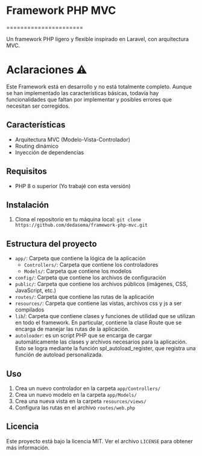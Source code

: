 # Framework PHP MVC
======================


Un framework PHP ligero y flexible inspirado en Laravel, con arquitectura MVC.

# Aclaraciones ⚠️

Este Framework está en desarrollo y no está totalmente completo. Aunque se han implementado las características básicas, todavía hay funcionalidades que faltan por implementar y posibles errores que necesitan ser corregidos.

## Características

* Arquitectura MVC (Modelo-Vista-Controlador)
* Routing dinámico
* Inyección de dependencias

## Requisitos

* PHP 8 o superior (Yo trabajé con esta versión)

## Instalación

1. Clona el repositorio en tu máquina local: `git clone https://github.com/dedasema/framework-php-mvc.git`

## Estructura del proyecto

* `app/`: Carpeta que contiene la lógica de la aplicación
	+ `Controllers/`: Carpeta que contiene los controladores
	+ `Models/`: Carpeta que contiene los modelos
* `config/`: Carpeta que contiene los archivos de configuración
* `public/`: Carpeta que contiene los archivos públicos (imágenes, CSS, JavaScript, etc.)
* `routes/`: Carpeta que contiene las rutas de la aplicación
* `resources/`: Carpeta que contiene las vistas, archivos css y js a ser compilados
* `lib`/: Carpeta que contiene clases y funciones de utilidad que se utilizan en todo el framework. En particular, contiene la clase Route que se encarga de manejar las rutas de la aplicación.
* `autoloader`: es un script PHP que se encarga de cargar automáticamente las clases y archivos necesarios para la aplicación. Esto se logra mediante la función spl_autoload_register, que registra una función de autoload personalizada.

## Uso

1. Crea un nuevo controlador en la carpeta `app/Controllers/`
2. Crea un nuevo modelo en la carpeta `app/Models/`
3. Crea una nueva vista en la carpeta `resources/views/`
4. Configura las rutas en el archivo `routes/web.php`

## Licencia

Este proyecto está bajo la licencia MIT. Ver el archivo `LICENSE` para obtener más información.
